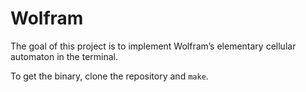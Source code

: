 # Wolfram

The goal of this project is to implement Wolfram’s elementary cellular automaton in the terminal.

To get the binary, clone the repository and `make`.
